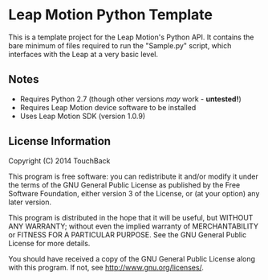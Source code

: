 Leap Motion Python Template
===========================

This is a template project for the Leap Motion's Python API.
It contains the bare minimum of files required to run the "Sample.py"
script, which interfaces with the Leap at a very basic level.

Notes
-----
* Requires Python 2.7 (though other versions *may* work - **untested!**)
* Requires Leap Motion device software to be installed
* Uses Leap Motion SDK (version 1.0.9)

License Information
-------------------

Copyright (C) 2014 TouchBack

This program is free software: you can redistribute it and/or modify
it under the terms of the GNU General Public License as published by
the Free Software Foundation, either version 3 of the License, or
(at your option) any later version.

This program is distributed in the hope that it will be useful,
but WITHOUT ANY WARRANTY; without even the implied warranty of
MERCHANTABILITY or FITNESS FOR A PARTICULAR PURPOSE.  See the
GNU General Public License for more details.

You should have received a copy of the GNU General Public License
along with this program.  If not, see <http://www.gnu.org/licenses/>.
